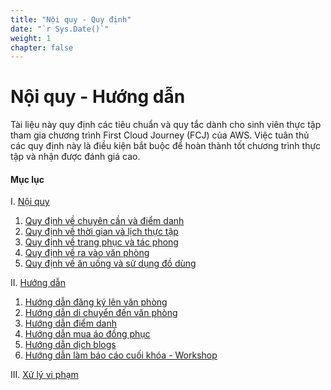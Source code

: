 ```yaml
---
title: "Nội quy - Quy định"
date: "`r Sys.Date()`"
weight: 1
chapter: false
---
```



# Nội quy - Hướng dẫn
Tài liệu này quy định các tiêu chuẩn và quy tắc dành cho sinh viên thực tập tham gia chương trình First Cloud Journey (FCJ) của AWS. Việc tuân thủ các quy định này là điều kiện bắt buộc để hoàn thành tốt chương trình thực tập và nhận được đánh giá cao.

#### Mục lục

I. [Nội quy](1-regulations/)

1.  [Quy định về chuyên cần và điểm danh](1-regulations/1.1-diligence/)
2.  [Quy định về thời gian và lịch thực tập](1-regulations/1.2-time/)
3.  [Quy định về trang phục và tác phong](1-regulations/1.3-dress-code/)
4.  [Quy định về ra vào văn phòng](1-regulations/1.4-inout)
5.  [Quy định về ăn uống và sử dụng đồ dùng](1-regulations/1.5-eatuse)

II. [Hướng dẫn](II-instructions)

1.  [Hướng dẫn đăng ký lên văn phòng](2.1-register)
2.  [Hướng dẫn di chuyển đến văn phòng](2.-instructions/2.2-moving)
3.  [Hướng dẫn điểm danh](2.3-attendance)
4.  [Hướng dẫn mua áo đồng phục](2.4-uniforms/)
5.  [Hướng dẫn dịch blogs](2.5-blogs)
6.  [Hướng dẫn làm báo cáo cuối khóa - Workshop](2.6-workshop/)
  
III. [Xử lý vi phạm](III-violations)

